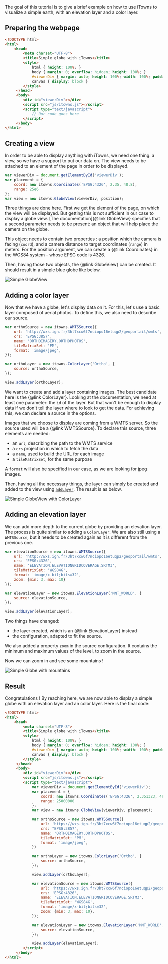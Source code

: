 The goal of this tutorial is to give a brief example on how to use iTowns to
visualize a simple earth, with an elevation layer and a color layer.

## Preparing the webpage

```html
<!DOCTYPE html>
<html>
    <head>
        <meta charset="UTF-8">
        <title>Simple globe with iTowns</title>
        <style>
            html { height: 100%; }
            body { margin: 0; overflow: hidden; height: 100%; }
            #viewerDiv { margin: auto; height: 100%; width: 100%; padding: 0; }
            canvas { display: block }
        </style>
     </head>
     <body>
        <div id="viewerDiv"></div>
        <script src="js/itowns.js"></script>
        <script type="text/javascript">
            // Our code goes here
        </script>
     </body>
</html>
```

## Creating a view

In order to be able to display anything with iTowns, we need one thing: a view,
so we have a support to put our data on. The view needs to be attached to an
element of the page in order to be displayed.

```js
var viewerDiv = document.getElementById('viewerDiv');
var placement = {
    coord: new itowns.Coordinates('EPSG:4326', 2.35, 48.8),
    range: 25e6
};
var view = new itowns.GlobeView(viewerDiv, position);
```

Three things are done here. First we get the element of the page, on which the
view will be displayed. But getting this is not sufficient in our case to
display a globe view. [The documentation]{@link GlobeView} specifies that a
second parameter needs to be present: an object that will help place the camera
on the globe.

This object needs to contain two properties : a position which the camera is 
facing (`coord`), and a camera distance to target coordinates (`range`) in meters.
For the position argument, we can create a {@link Coordinates} in the WGS84 system -
whose EPSG code is 4326.

Then, having those two objects, the {@link GlobeView} can be created. It should
result in a simple blue globe like below.

![Simple GlobeView](images/Create-a-simple-globe-1.png)

## Adding a color layer

Now that we have a globe, let's display data on it. For this, let's use a basic
layer composed of aerial photos. To define this, we also need to describe our
source.

```js
var orthoSource = new itowns.WMTSSource({
    url: 'http://wxs.ign.fr/3ht7xcw6f7nciopo16etuqp2/geoportail/wmts',
    crs: 'EPSG:3857',
    name: 'ORTHOIMAGERY.ORTHOPHOTOS',
    tileMatrixSet: 'PM',
    format: 'image/jpeg',
});

var orthoLayer = new itowns.ColorLayer('Ortho', {
    source: orthoSource,
});

view.addLayer(orthoLayer);
```

We want to create and add a layer containing images. The best candidate here is
the {@link ColorLayer}. Looking at the documentation, we need at least one
parameter: the `id` of the layer. But that won't be enough to display data if we
don't tell the layer where to look to get the data. For achieving this, we can
declare a source in the options.

Images that we choose to display are coming from a WMTS server. So the source
used will be a {@link WMTSSource}. To declare this source, three elements are
needed:
- an `url`, describing the path to the WMTS service
- a `crs` projection in which to fetch the data
- a `name`, used to build the URL for each image
- a `tileMatrixSet`, for the same purpose

A `format` will also be specified in our case, as we are looking for jpeg
images.

Then, having all the necessary things, the layer can simply be created and added
to the view using [`addLayer`](View#addLayer). The result is as below.

![Simple GlobeView with ColorLayer](images/Create-a-simple-globe-2.png)

## Adding an elevation layer

We can add more depth to the current globe by providing an elevation layer. The
process is quite similar to adding a `ColorLayer`. We are also still using a
`WMTSSource`, but it needs to be created again as it is different from the
previous one.

```js
var elevationSource = new itowns.WMTSSource({
    url: 'http://wxs.ign.fr/3ht7xcw6f7nciopo16etuqp2/geoportail/wmts',
    crs: 'EPSG:4326',
    name: 'ELEVATION.ELEVATIONGRIDCOVERAGE.SRTM3',
    tileMatrixSet: 'WGS84G',
    format: 'image/x-bil;bits=32',
    zoom: {min: 3, max: 10}
});

var elevationLayer = new itowns.ElevationLayer('MNT_WORLD', {
    source: elevationSource,
});

view.addLayer(elevationLayer);
```

Two things have changed:
- the layer created, which is an {@link ElevationLayer} instead
- the configuration, adapted to fit the source.

We also added a property `zoom` in the source configuration.
It contains the minimum and maximum values of the level, to zoom in the source.

Now we can zoom in and see some mountains !

![Simple Globe with mountains](images/Create-a-simple-globe-3.png)

## Result

Congratulations ! By reaching here, we are now able to display a simple globe
with an elevation layer and an color layer. Here is the final code:

```html
<!DOCTYPE html>
<html>
    <head>
        <meta charset="UTF-8">
        <title>Simple globe with iTowns</title>
        <style>
            html { height: 100%; }
            body { margin: 0; overflow: hidden; height: 100%; }
            #viewerDiv { margin: auto; height: 100%; width: 100%; padding: 0; }
            canvas { display: block }
        </style>
     </head>
     <body>
        <div id="viewerDiv"></div>
        <script src="js/itowns.js"></script>
        <script type="text/javascript">
            var viewerDiv = document.getElementById('viewerDiv');
            var placement = {
                coord: new itowns.Coordinates('EPSG:4326', 2.351323, 48.856712),
                range: 25000000
            };
            var view = new itowns.GlobeView(viewerDiv, placement);

            var orthoSource = new itowns.WMTSSource({
                url: 'https://wxs.ign.fr/3ht7xcw6f7nciopo16etuqp2/geoportail/wmts',
                crs: "EPSG:3857",
                name: 'ORTHOIMAGERY.ORTHOPHOTOS',
                tileMatrixSet: 'PM',
                format: 'image/jpeg',
            })

            var orthoLayer = new itowns.ColorLayer('Ortho', {
                source: orthoSource,
            });

            view.addLayer(orthoLayer);

            var elevationSource = new itowns.WMTSSource({
                url: 'https://wxs.ign.fr/3ht7xcw6f7nciopo16etuqp2/geoportail/wmts',
                crs: 'EPSG:4326',
                name: 'ELEVATION.ELEVATIONGRIDCOVERAGE.SRTM3',
                tileMatrixSet: 'WGS84G',
                format: 'image/x-bil;bits=32',
                zoom: {min: 3, max: 10},
            });

            var elevationLayer = new itowns.ElevationLayer('MNT_WORLD', {
                source: elevationSource,
            });

            view.addLayer(elevationLayer);
        </script>
     </body>
</html>
```
